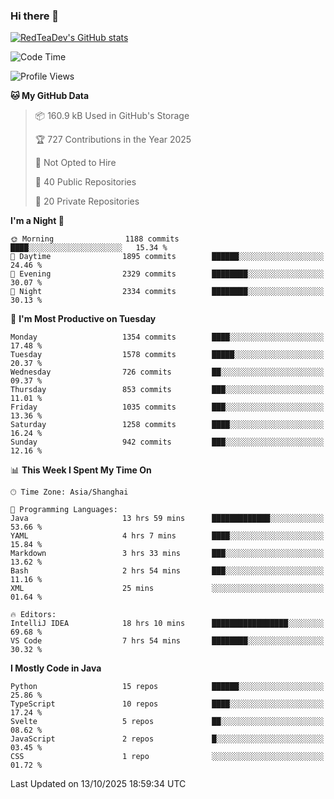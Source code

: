 ### Hi there 👋

<!--
**RedTeaDev/RedTeaDev** is a ✨ _special_ ✨ repository because its `README.md` (this file) appears on your GitHub profile.

Here are some ideas to get you started:

- 🔭 I’m currently working on ...
- 🌱 I’m currently learning ...
- 👯 I’m looking to collaborate on ...
- 🤔 I’m looking for help with ...
- 💬 Ask me about ...
- 📫 How to reach me: ...
- 😄 Pronouns: ...
- ⚡ Fun fact: ...
-->

<!--
[![wakatime](https://wakatime.com/badge/user/6b101ed0-04c0-4490-9283-eb61f2efff96.svg)](https://wakatime.com/@6b101ed0-04c0-4490-9283-eb61f2efff96)
!-->

[![RedTeaDev's GitHub stats](https://github-readme-stats.vercel.app/api?username=RedTeaDev\&include_all_commits=true)](https://github.com/anuraghazra/github-readme-stats)
<!--
[![willianrod's wakatime stats](https://github-readme-stats.vercel.app/api/wakatime?username=RedTeaDev)](https://github.com/anuraghazra/github-readme-stats)
!-->
<!--START_SECTION:waka-->
![Code Time](http://img.shields.io/badge/Code%20Time-3%2C567%20hrs%2010%20mins-blue)

![Profile Views](http://img.shields.io/badge/Profile%20Views-0-blue)

**🐱 My GitHub Data** 

> 📦 160.9 kB Used in GitHub's Storage 
 > 
> 🏆 727 Contributions in the Year 2025
 > 
> 🚫 Not Opted to Hire
 > 
> 📜 40 Public Repositories 
 > 
> 🔑 20 Private Repositories 
 > 
**I'm a Night 🦉** 

```text
🌞 Morning                1188 commits        ████░░░░░░░░░░░░░░░░░░░░░   15.34 % 
🌆 Daytime                1895 commits        ██████░░░░░░░░░░░░░░░░░░░   24.46 % 
🌃 Evening                2329 commits        ████████░░░░░░░░░░░░░░░░░   30.07 % 
🌙 Night                  2334 commits        ████████░░░░░░░░░░░░░░░░░   30.13 % 
```
📅 **I'm Most Productive on Tuesday** 

```text
Monday                   1354 commits        ████░░░░░░░░░░░░░░░░░░░░░   17.48 % 
Tuesday                  1578 commits        █████░░░░░░░░░░░░░░░░░░░░   20.37 % 
Wednesday                726 commits         ██░░░░░░░░░░░░░░░░░░░░░░░   09.37 % 
Thursday                 853 commits         ███░░░░░░░░░░░░░░░░░░░░░░   11.01 % 
Friday                   1035 commits        ███░░░░░░░░░░░░░░░░░░░░░░   13.36 % 
Saturday                 1258 commits        ████░░░░░░░░░░░░░░░░░░░░░   16.24 % 
Sunday                   942 commits         ███░░░░░░░░░░░░░░░░░░░░░░   12.16 % 
```


📊 **This Week I Spent My Time On** 

```text
🕑︎ Time Zone: Asia/Shanghai

💬 Programming Languages: 
Java                     13 hrs 59 mins      █████████████░░░░░░░░░░░░   53.66 % 
YAML                     4 hrs 7 mins        ████░░░░░░░░░░░░░░░░░░░░░   15.84 % 
Markdown                 3 hrs 33 mins       ███░░░░░░░░░░░░░░░░░░░░░░   13.62 % 
Bash                     2 hrs 54 mins       ███░░░░░░░░░░░░░░░░░░░░░░   11.16 % 
XML                      25 mins             ░░░░░░░░░░░░░░░░░░░░░░░░░   01.64 % 

🔥 Editors: 
IntelliJ IDEA            18 hrs 10 mins      █████████████████░░░░░░░░   69.68 % 
VS Code                  7 hrs 54 mins       ████████░░░░░░░░░░░░░░░░░   30.32 % 
```

**I Mostly Code in Java** 

```text
Python                   15 repos            ██████░░░░░░░░░░░░░░░░░░░   25.86 % 
TypeScript               10 repos            ████░░░░░░░░░░░░░░░░░░░░░   17.24 % 
Svelte                   5 repos             ██░░░░░░░░░░░░░░░░░░░░░░░   08.62 % 
JavaScript               2 repos             █░░░░░░░░░░░░░░░░░░░░░░░░   03.45 % 
CSS                      1 repo              ░░░░░░░░░░░░░░░░░░░░░░░░░   01.72 % 
```




 Last Updated on 13/10/2025 18:59:34 UTC
<!--END_SECTION:waka-->


